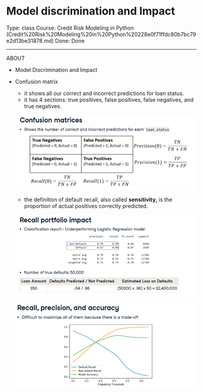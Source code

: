 # Model discrimination and Impact

Type: class
Course: Credit Risk Modeling in Python (Credit%20Risk%20Modeling%20in%20Python%20228e0f71ffdc80b7bc79e2d13be31878.md)
Done: Done

---

<aside>

ABOUT

- Model Discrimination and Impact
</aside>

- Confusion matrix
    - it shows all our correct and incorrect predictions for loan status.
    - it has 4 sections: true positives, false positives, false negatives, and true negatives.
    
    ![image.png](image%2020.png)
    
    - the definition of default recall, also called **sensitivity,** is the proportion of actual positives correctly predicted.
    
    ![image.png](image%2021.png)
    
    ![image.png](image%2022.png)